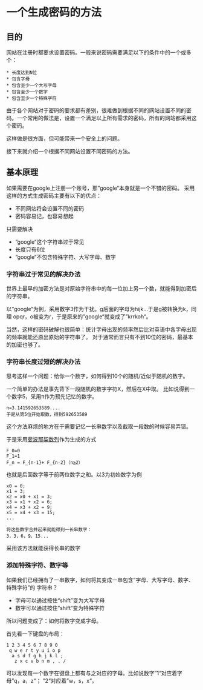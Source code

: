 # 一个生成密码的方法


## 目的
网站在注册时都要求设置密码。一般来说密码需要满足以下的条件中的一个或多个：
```
* 长度达到N位
* 包含字母
* 包含至少一个大写字母
* 包含至少一个数字
* 包含至少一个特殊字符
```
由于各个网站对于密码的要求都有差别，很难做到根据不同的网站设置不同的密码。一个常用的做法是，设置一个满足以上所有需求的密码，所有的网站都采用这个密码。

这样做是很方面，但可能带来一个安全上的问题。

接下来就介绍一个根据不同网站设置不同密码的方法。

## 基本原理
如果需要在google上注册一个账号，那”google“本身就是一个不错的密码。
采用这样的方式生成密码主要有以下的优点：
* 不同网站将会设置不同的密码
* 密码容易记，也容易想起

只需要解决
* ”google“这个字符串过于常见
* 长度只有6位
* ”google“不包含特殊字符、大写字母、数字


### 字符串过于常见的解决办法
世界上最早的加密方法是对原始字符串中的每一位加上另一个数，就能得到加密后的字符串。

以”google“为例，采用数字3作为干扰。g后面的字母为hijk...于是g被转换为k，同理
opqr，o被变为r，于是原来的”google“就变成了”krrkoh“。

当然，这样的密码破解也很简单：统计字母出现的频率然后比对英语中各字母出现的频率就能还原出原始的字符串了。
对于通常而言只有不到10位的密码，最基本的加密也够了。
### 字符串长度过短的解决办法
思考这样一个问题：给你一个数字，如何得到10个的随机/近似于随机的数字。

一个简单的办法是事先背下一段随机的数字字符X，然后在X中取。
比如说得到一个数字5，采用π作为预先记忆的数字。
```
π=3.141592653589....
于是从第5位开始取数，得到592653589
```
这个方法麻烦的地方在于需要记忆一长串数字以及截取一段数的时候容易弄错。

于是采用[斐波那契数列](https://zh.wikipedia.org/wiki/%E6%96%90%E6%B3%A2%E9%82%A3%E5%A5%91%E6%95%B0%E5%88%97)作为生成的方式
```
F_0=0
F_1=1
F_n = F_{n-1}+ F_{n-2}（n≧2）
```
也就是后面数字等于前两位数字之和。以3为初始数字为例
```
x0 = 0;
x1 = 3;
x2 = x0 + x1 = 3;
x3 = x1 + x2 = 6;
x4 = x3 + x2 = 9;
x5 = x4 + x3 = 15;
...

将这些数字合并起来就能得到一长串数字：
3，3，6，9，15...
```
采用该方法就能获得长串的数字

### 添加特殊字符、数字等

如果我们已经拥有了一串数字，如何将其变成一串包含”字母、大写字母、数字、特殊字符”的
字符串？

* 字母可以通过按住“shift”变为大写字母
* 数字可以通过按住”shift“变为特殊字符

所以问题变成了：如何将数字变成字母。

首先看一下键盘的布局：
```
1 2 3 4 5 6 7 8 9 0
 q w e r t y u i o p
  a s d f g h j k l ;
   z x c v b n m , . /
```

可以发现每一个数字在键盘上都有与之对应的字母。比如说数字”1“对应着字母”q，a，z“；
”2“对应着”w，s，x“。
